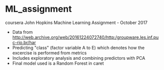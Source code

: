 # ML_assignment
coursera John Hopkins Machine Learning Assignment - October 2017

- Data from http://web.archive.org/web/20161224072740/http:/groupware.les.inf.puc-rio.br/har
- Predicting "class" (factor variable A to E) which denotes how the excercise is performed from metrics
- Includes exploratory analysis and combining predictors with PCA
- Final model used is a Random Forest in caret
